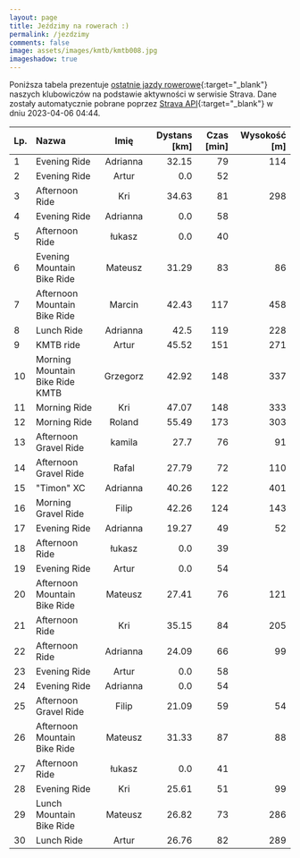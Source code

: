 ```yaml
---
layout: page
title: Jeździmy na rowerach :)
permalink: /jezdzimy
comments: false
image: assets/images/kmtb/kmtb008.jpg
imageshadow: true
---
```


Poniższa tabela prezentuje [ostatnie jazdy rowerowe](https://www.strava.com/clubs/336381){:target="_blank"} naszych klubowiczów na podstawie aktywności w serwisie Strava. Dane zostały automatycznie pobrane poprzez [Strava API](https://developers.strava.com/docs/reference/#api-Clubs-getClubActivitiesById){:target="_blank"} w dniu 2023-04-06 04:44.

Lp. | Nazwa | Imię | Dystans [km] | Czas [min] | Wysokość [m]
:--- | :--- | :---: | ---: | ---: | ---:
1|Evening Ride|Adrianna|32.15|79|114
2|Evening Ride|Artur|0.0|52|
3|Afternoon Ride|Kri|34.63|81|298
4|Evening Ride|Adrianna|0.0|58|
5|Afternoon Ride|łukasz|0.0|40|
6|Evening Mountain Bike Ride|Mateusz|31.29|83|86
7|Afternoon Mountain Bike Ride|Marcin|42.43|117|458
8|Lunch Ride|Adrianna|42.5|119|228
9|KMTB ride|Artur|45.52|151|271
10|Morning Mountain Bike Ride KMTB|Grzegorz|42.92|148|337
11|Morning Ride|Kri|47.07|148|333
12|Morning Ride|Roland|55.49|173|303
13|Afternoon Gravel Ride|kamila|27.7|76|91
14|Afternoon Gravel Ride|Rafal|27.79|72|110
15|"Timon" XC |Adrianna|40.26|122|401
16|Morning Gravel Ride|Filip|42.26|124|143
17|Evening Ride|Adrianna|19.27|49|52
18|Afternoon Ride|łukasz|0.0|39|
19|Evening Ride|Artur|0.0|54|
20|Afternoon Mountain Bike Ride|Mateusz|27.41|76|121
21|Afternoon Ride|Kri|35.15|84|205
22|Afternoon Ride|Adrianna|24.09|66|99
23|Evening Ride|Artur|0.0|58|
24|Evening Ride|Adrianna|0.0|54|
25|Afternoon Gravel Ride|Filip|21.09|59|54
26|Afternoon Mountain Bike Ride|Mateusz|31.33|87|88
27|Afternoon Ride|łukasz|0.0|41|
28|Evening Ride|Kri|25.61|51|99
29|Lunch Mountain Bike Ride|Mateusz|26.82|73|286
30|Lunch Ride|Artur|26.76|82|289
